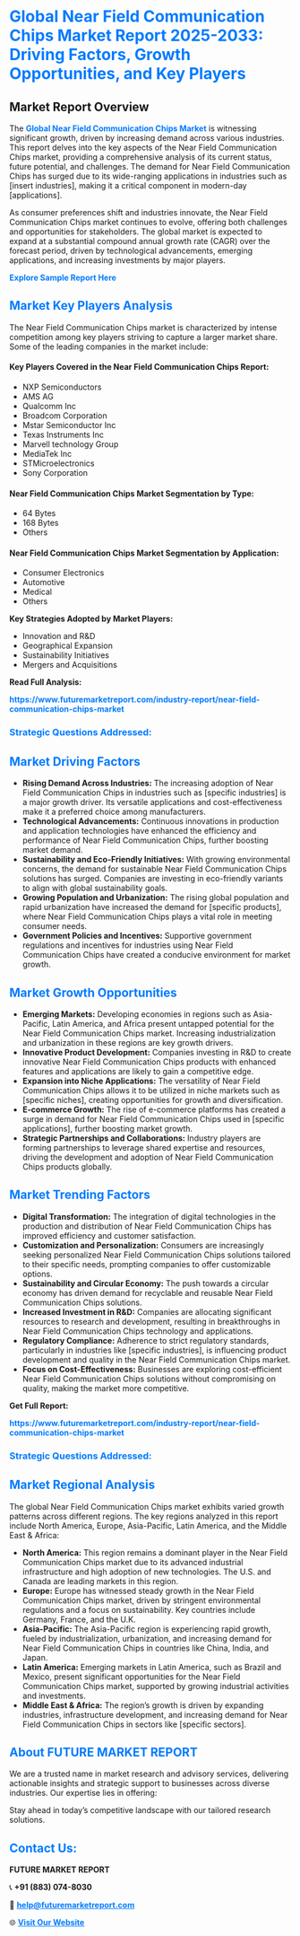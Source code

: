 <h1 style="color: #007BFF;">Global Near Field Communication Chips Market Report 2025-2033: Driving Factors, Growth Opportunities, and Key Players</h1>

<section id="overview">
<h2>Market Report Overview</h2>
<p>The <a href="https://www.futuremarketreport.com/industry-report/near-field-communication-chips-market" style="color: #007BFF; text-decoration: none;"><strong>Global Near Field Communication Chips Market</strong></a> is witnessing significant growth, driven by increasing demand across various industries. This report delves into the key aspects of the Near Field Communication Chips market, providing a comprehensive analysis of its current status, future potential, and challenges. The demand for Near Field Communication Chips has surged due to its wide-ranging applications in industries such as [insert industries], making it a critical component in modern-day [applications].</p>
<p>As consumer preferences shift and industries innovate, the Near Field Communication Chips market continues to evolve, offering both challenges and opportunities for stakeholders. The global market is expected to expand at a substantial compound annual growth rate (CAGR) over the forecast period, driven by technological advancements, emerging applications, and increasing investments by major players.</p>
</section>

<section id="overview">
<p><a href="https://www.futuremarketreport.com/request-sample/reportId=75764" style="color: #007BFF; text-decoration: none;"><strong>Explore Sample Report Here</strong></a></p>
</section>

<section id="key-players">
<h2 style="color: #007BFF;">Market Key Players Analysis</h2>
<p>The Near Field Communication Chips market is characterized by intense competition among key players striving to capture a larger market share. Some of the leading companies in the market include:</p>
<h4>Key Players Covered in the Near Field Communication Chips Report:</h4>
<ul><li>NXP Semiconductors</li><li>AMS AG</li><li>Qualcomm Inc</li><li>Broadcom Corporation</li><li>Mstar Semiconductor Inc</li><li>Texas Instruments Inc</li><li>Marvell technology Group</li><li>MediaTek Inc</li><li>STMicroelectronics</li><li>Sony Corporation</li></ul>
<h4>Near Field Communication Chips Market Segmentation by Type:</h4>
<ul><li>64 Bytes</li><li>168 Bytes</li><li>Others</li></ul>

<h4>Near Field Communication Chips Market Segmentation by Application:</h4>
<ul><li>Consumer Electronics</li><li>Automotive</li><li>Medical</li><li>Others</li></ul>
<p><strong>Key Strategies Adopted by Market Players:</strong></p>
<ul>
<li>Innovation and R&D</li>
<li>Geographical Expansion</li>
<li>Sustainability Initiatives</li>
<li>Mergers and Acquisitions</li>
</ul>
</section>

<section>
<p><strong>Read Full Analysis: </strong></p><a href="https://www.futuremarketreport.com/industry-report/near-field-communication-chips-market" style="color: #007BFF; text-decoration: none;"><strong>https://www.futuremarketreport.com/industry-report/near-field-communication-chips-market</strong></a>
<h3 style="color: #007BFF;">Strategic Questions Addressed:</h3>
</section>

<section id="driving-factors">
<h2 style="color: #007BFF;">Market Driving Factors</h2>
<ul>
<li><strong>Rising Demand Across Industries:</strong> The increasing adoption of Near Field Communication Chips in industries such as [specific industries] is a major growth driver. Its versatile applications and cost-effectiveness make it a preferred choice among manufacturers.</li>
<li><strong>Technological Advancements:</strong> Continuous innovations in production and application technologies have enhanced the efficiency and performance of Near Field Communication Chips, further boosting market demand.</li>
<li><strong>Sustainability and Eco-Friendly Initiatives:</strong> With growing environmental concerns, the demand for sustainable Near Field Communication Chips solutions has surged. Companies are investing in eco-friendly variants to align with global sustainability goals.</li>
<li><strong>Growing Population and Urbanization:</strong> The rising global population and rapid urbanization have increased the demand for [specific products], where Near Field Communication Chips plays a vital role in meeting consumer needs.</li>
<li><strong>Government Policies and Incentives:</strong> Supportive government regulations and incentives for industries using Near Field Communication Chips have created a conducive environment for market growth.</li>
</ul>
</section>

<section id="growth-opportunities">
<h2 style="color: #007BFF;">Market Growth Opportunities</h2>
<ul>
<li><strong>Emerging Markets:</strong> Developing economies in regions such as Asia-Pacific, Latin America, and Africa present untapped potential for the Near Field Communication Chips market. Increasing industrialization and urbanization in these regions are key growth drivers.</li>
<li><strong>Innovative Product Development:</strong> Companies investing in R&D to create innovative Near Field Communication Chips products with enhanced features and applications are likely to gain a competitive edge.</li>
<li><strong>Expansion into Niche Applications:</strong> The versatility of Near Field Communication Chips allows it to be utilized in niche markets such as [specific niches], creating opportunities for growth and diversification.</li>
<li><strong>E-commerce Growth:</strong> The rise of e-commerce platforms has created a surge in demand for Near Field Communication Chips used in [specific applications], further boosting market growth.</li>
<li><strong>Strategic Partnerships and Collaborations:</strong> Industry players are forming partnerships to leverage shared expertise and resources, driving the development and adoption of Near Field Communication Chips products globally.</li>
</ul>
</section>

<section id="trending-factors">
<h2 style="color: #007BFF;">Market Trending Factors</h2>
<ul>
<li><strong>Digital Transformation:</strong> The integration of digital technologies in the production and distribution of Near Field Communication Chips has improved efficiency and customer satisfaction.</li>
<li><strong>Customization and Personalization:</strong> Consumers are increasingly seeking personalized Near Field Communication Chips solutions tailored to their specific needs, prompting companies to offer customizable options.</li>
<li><strong>Sustainability and Circular Economy:</strong> The push towards a circular economy has driven demand for recyclable and reusable Near Field Communication Chips solutions.</li>
<li><strong>Increased Investment in R&D:</strong> Companies are allocating significant resources to research and development, resulting in breakthroughs in Near Field Communication Chips technology and applications.</li>
<li><strong>Regulatory Compliance:</strong> Adherence to strict regulatory standards, particularly in industries like [specific industries], is influencing product development and quality in the Near Field Communication Chips market.</li>
<li><strong>Focus on Cost-Effectiveness:</strong> Businesses are exploring cost-efficient Near Field Communication Chips solutions without compromising on quality, making the market more competitive.</li>
</ul>
</section>

<section>
<p><strong>Get Full Report: </strong></p><a href="https://www.futuremarketreport.com/industry-report/near-field-communication-chips-market" style="color: #007BFF; text-decoration: none;"><strong>https://www.futuremarketreport.com/industry-report/near-field-communication-chips-market</strong></a>
<h3 style="color: #007BFF;">Strategic Questions Addressed:</h3>
</section>


<section id="regional-analysis">
<h2 style="color: #007BFF;">Market Regional Analysis</h2>
<p>The global Near Field Communication Chips market exhibits varied growth patterns across different regions. The key regions analyzed in this report include North America, Europe, Asia-Pacific, Latin America, and the Middle East & Africa:</p>
<ul>
<li><strong>North America:</strong> This region remains a dominant player in the Near Field Communication Chips market due to its advanced industrial infrastructure and high adoption of new technologies. The U.S. and Canada are leading markets in this region.</li>
<li><strong>Europe:</strong> Europe has witnessed steady growth in the Near Field Communication Chips market, driven by stringent environmental regulations and a focus on sustainability. Key countries include Germany, France, and the U.K.</li>
<li><strong>Asia-Pacific:</strong> The Asia-Pacific region is experiencing rapid growth, fueled by industrialization, urbanization, and increasing demand for Near Field Communication Chips in countries like China, India, and Japan.</li>
<li><strong>Latin America:</strong> Emerging markets in Latin America, such as Brazil and Mexico, present significant opportunities for the Near Field Communication Chips market, supported by growing industrial activities and investments.</li>
<li><strong>Middle East & Africa:</strong> The region’s growth is driven by expanding industries, infrastructure development, and increasing demand for Near Field Communication Chips in sectors like [specific sectors].</li>
</ul>
</section>

<footer>
<h2 style="color: #007BFF;">About FUTURE MARKET REPORT</h2>
<p>We are a trusted name in market research and advisory services, delivering actionable insights and strategic support to businesses across diverse industries. Our expertise lies in offering:</p>

<p>Stay ahead in today’s competitive landscape with our tailored research solutions.</p>

<h2 style="color: #007BFF;">Contact Us:</h2>
<p><strong>FUTURE MARKET REPORT</strong></p>
<p>📞 <strong>+91 (883) 074-8030</strong></p>
<p>📧 <strong><a href="mailto:help@futuremarketreport.com" style="color: #007BFF;">help@futuremarketreport.com</a></strong></p>
<p>🌐 <strong><a href="https://www.futuremarketreport.com/" style="color: #007BFF;">Visit Our Website</a></strong></p>
</footer>